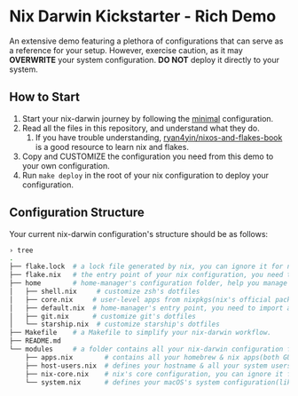 # Nix Darwin Kickstarter - Rich Demo

 An extensive demo featuring a plethora of configurations that can serve as a reference for your setup. However, exercise caution, as it may **OVERWRITE** your system configuration. **DO NOT** deploy it directly to your system.


## How to Start

1. Start your nix-darwin journey by following the [minimal](../minimal) configuration.
2. Read all the files in this repository, and understand what they do.
   1. If you have trouble understanding, [ryan4yin/nixos-and-flakes-book](https://github.com/ryan4yin/nixos-and-flakes-book) is a good resource to learn nix and flakes.
3. Copy and CUSTOMIZE the configuration you need from this demo to your own configuration.
4. Run `make deploy` in the root of your nix configuration to deploy your configuration.

## Configuration Structure

Your current nix-darwin configuration's structure should be as follows:

```bash
› tree
.
├── flake.lock  # a lock file generated by nix, you can ignore it for now
├── flake.nix   # the entry point of your nix configuration, you need to add your hostname here
├── home        # home-manager's configuration folder, help you manage your dotfiles & user-level apps.
│   ├── shell.nix     # customize zsh's dotfiles
│   ├── core.nix     # user-level apps from nixpkgs(nix's official package repository)
│   ├── default.nix  # home-manager's entry point, you need to import all other nix files in home folder here.
│   ├── git.nix      # customize git's dotfiles
│   └── starship.nix  # customize starship's dotfiles
├── Makefile    # a Makefile to simplify your nix-darwin workflow.
├── README.md
└── modules     # a folder contains all your nix-darwin configuration files
    ├── apps.nix        # contains all your homebrew & nix apps(both GUI & CLI)
    ├── host-users.nix  # defines your hostname & all your system users
    ├── nix-core.nix    # nix's core configuration, you can ignore it for now
    └── system.nix      # defines your macOS's system configuration(like dock, trackpad, keyboard, finder, loginwindow, etc.)
  ```
 